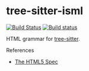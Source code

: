 tree-sitter-isml
================

[![Build Status](https://travis-ci.org/tree-sitter/tree-sitter-html.svg?branch=master)](https://travis-ci.org/tree-sitter/tree-sitter-html)
[![Build status](https://ci.appveyor.com/api/projects/status/bv1i8f3yi2aoyonx/branch/master?svg=true)](https://ci.appveyor.com/project/maxbrunsfeld/tree-sitter-html/branch/master)

HTML grammar for [tree-sitter][].

[tree-sitter]: https://github.com/tree-sitter/tree-sitter

References

* [The HTML5 Spec](https://www.w3.org/TR/html5/syntax.html)
